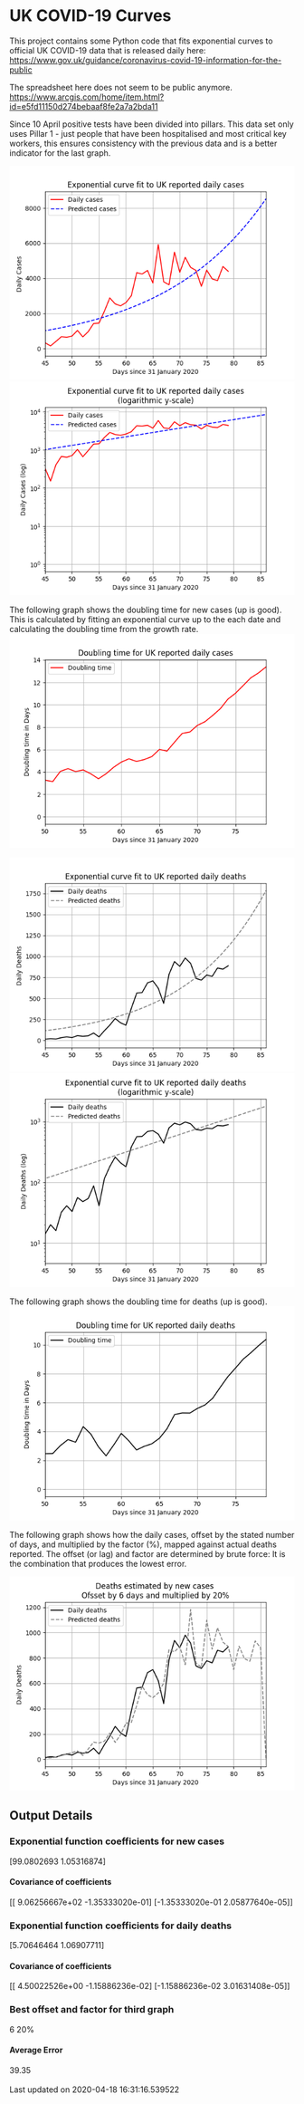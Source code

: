 # UK COVID-19 Curves

This project contains some Python code that fits exponential curves to
official UK COVID-19 data that is released daily here: https://www.gov.uk/guidance/coronavirus-covid-19-information-for-the-public

The spreadsheet here does not seem to be public anymore. <https://www.arcgis.com/home/item.html?id=e5fd11150d274bebaaf8fe2a7a2bda11>

Since 10 April positive tests have been divided into pillars. This data set only uses Pillar 1 -  just people that have been hospitalised and most critical key workers,
this ensures consistency with the previous data and is a better indicator for
the last graph.

![Graph of actual cases and exponential curve](./out/cases.png)
![Graph of actual cases and exponential curve](./out/cases-log.png)

The following graph shows the doubling time for new cases (up is good).
This is calculated by fitting an exponential curve up to the each date
and calculating the doubling time from the growth rate.
![Graph of actual cases and exponential curve](./out/casesdt.png)

![Graph of actual cases and exponential deaths](./out/deaths.png)
![Graph of actual cases and exponential deaths](./out/deaths-log.png)

The following graph shows the doubling time for deaths (up is good).
![Graph of actual cases and exponential curve](./out/deathsdt.png)

The following graph shows how the daily cases, offset by the stated number of days,
and  multiplied by the factor (%), mapped against actual deaths reported.
The offset (or lag) and factor are determined by brute force:
It is the combination that produces the lowest error.

![Graph of predicted deaths based on earlier new cases](./out/cases-deaths.png)

Output Details
--------------
<h3>Exponential function coefficients for new cases</h3>
[99.0802693   1.05316874]
<h4>Covariance of coefficients</h4>
[[ 9.06256667e+02 -1.35333020e-01]
 [-1.35333020e-01  2.05877640e-05]]
<h3>Exponential function coefficients for daily deaths</h3>
[5.70646464 1.06907711]
<h4>Covariance of coefficients</h4>
[[ 4.50022526e+00 -1.15886236e-02]
 [-1.15886236e-02  3.01631408e-05]] <br/>
<h3>Best offset and factor for third graph</h3>
6 20%
<h4>Average Error</h4>
39.35
<br /><br />Last updated on 2020-04-18 16:31:16.539522
